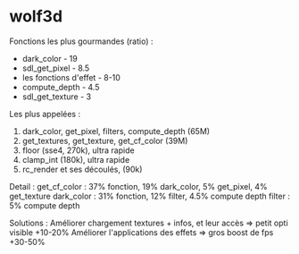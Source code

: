 # wolf3d

Fonctions les plus gourmandes (ratio) :
- dark_color - 19
- sdl_get_pixel - 8.5
- les fonctions d'effet - 8-10
- compute_depth - 4.5
- sdl_get_texture - 3

Les plus appelées :
1) dark_color, get_pixel, filters, compute_depth (65M)
2) get_textures, get_texture, get_cf_color (39M)
3) floor (sse4, 270k), ultra rapide
4) clamp_int (180k), ultra rapide
5) rc_render et ses découlés, (90k)

Detail :
get_cf_color : 37% fonction, 19% dark_color, 5% get_pixel, 4% get_texture
dark_color : 31% fonction, 12% filter, 4.5% compute depth
filter : 5% compute depth

Solutions :
Améliorer chargement textures + infos, et leur accès => petit opti visible +10-20%
Améliorer l'applications des effets => gros boost de fps +30-50%

